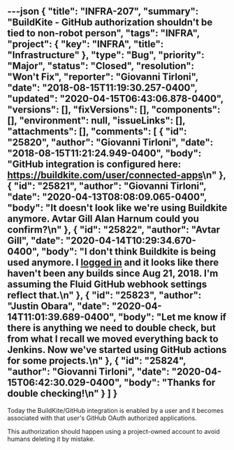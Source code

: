 ---json
{
  "title": "INFRA-207",
  "summary": "BuildKite - GitHub authorization shouldn't be tied to non-robot person",
  "tags": "INFRA",
  "project": {
    "key": "INFRA",
    "title": "Infrastructure"
  },
  "type": "Bug",
  "priority": "Major",
  "status": "Closed",
  "resolution": "Won't Fix",
  "reporter": "Giovanni Tirloni",
  "date": "2018-08-15T11:19:30.257-0400",
  "updated": "2020-04-15T06:43:06.878-0400",
  "versions": [],
  "fixVersions": [],
  "components": [],
  "environment": null,
  "issueLinks": [],
  "attachments": [],
  "comments": [
    {
      "id": "25820",
      "author": "Giovanni Tirloni",
      "date": "2018-08-15T11:21:24.949-0400",
      "body": "GitHub integration is configured here: <https://buildkite.com/user/connected-apps>\n"
    },
    {
      "id": "25821",
      "author": "Giovanni Tirloni",
      "date": "2020-04-13T08:08:09.065-0400",
      "body": "It doesn't look like we're using Buildkite anymore. Avtar Gill Alan Harnum could you confirm?\n"
    },
    {
      "id": "25822",
      "author": "Avtar Gill",
      "date": "2020-04-14T10:29:34.670-0400",
      "body": "I don't think Buildkite is being used anymore. I [logged in](https://buildkite.com/fluid-project/infusion/builds?branch=master) and it looks like there haven't been any builds since Aug 21, 2018. I'm assuming the Fluid GitHub webhook settings reflect that.\n"
    },
    {
      "id": "25823",
      "author": "Justin Obara",
      "date": "2020-04-14T11:01:39.689-0400",
      "body": "Let me know if there is anything we need to double check, but from what I recall we moved everything back to Jenkins. Now we've started using GitHub actions for some projects.\n"
    },
    {
      "id": "25824",
      "author": "Giovanni Tirloni",
      "date": "2020-04-15T06:42:30.029-0400",
      "body": "Thanks for double checking!\n"
    }
  ]
}
---
Today the BuildKite/GitHub integration is enabled by a user and it becomes associated with that user's GitHub OAuth authorized applications.

This authorization should happen using a project-owned account to avoid humans deleting it by mistake.

        